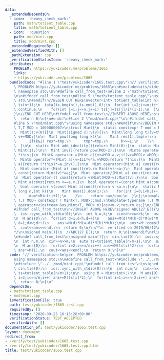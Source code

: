```yaml
---
data:
  _extendedDependsOn:
  - icon: ':heavy_check_mark:'
    path: math/totient_table.cpp
    title: math/totient_table.cpp
  - icon: ':question:'
    path: mod/mint.cpp
    title: mod/mint.cpp
  _extendedRequiredBy: []
  _extendedVerifiedWith: []
  _pathExtension: cpp
  _verificationStatusIcon: ':heavy_check_mark:'
  attributes:
    PROBLEM: https://yukicoder.me/problems/1665
    links:
    - https://yukicoder.me/problems/1665
  bundledCode: "#line 1 \"test/yukicoder/1665.test.cpp\"\n// verification-helper:\
    \ PROBLEM https://yukicoder.me/problems/1665\n\n#include<bits/stdc++.h>\nusing\
    \ namespace std;\n\n#define call_from_test\n#line 2 \"math/totient_table.cpp\"\
    \n\n#ifndef call_from_test\n#line 5 \"math/totient_table.cpp\"\nusing namespace\
    \ std;\n#endif\n//BEGIN CUT HERE\nvector<int> totient_table(int n){\n  vector<int>\
    \ ts(n+1);\n  iota(ts.begin(),ts.end(),0);\n  for(int i=2;i<=n;i++){\n    if(ts[i]!=i)\
    \ continue;\n    for(int j=i;j<=n;j+=i) ts[j]=ts[j]/i*(i-1);\n  }\n  return ts;\n\
    }\n//END CUT HERE\n#ifndef call_from_test\n//INSERT ABOVE HERE\nsigned main(){\n\
    \  return 0;\n}\n#endif\n#line 2 \"mod/mint.cpp\"\n\n#ifndef call_from_test\n\
    #line 5 \"mod/mint.cpp\"\nusing namespace std;\n#endif\n\n//BEGIN CUT HERE\ntemplate<typename\
    \ T,T MOD = 1000000007>\nstruct Mint{\n  static constexpr T mod = MOD;\n  T v;\n\
    \  Mint():v(0){}\n  Mint(signed v):v(v){}\n  Mint(long long t){v=t%MOD;if(v<0)\
    \ v+=MOD;}\n\n  Mint pow(long long k){\n    Mint res(1),tmp(v);\n    while(k){\n\
    \      if(k&1) res*=tmp;\n      tmp*=tmp;\n      k>>=1;\n    }\n    return res;\n\
    \  }\n\n  static Mint add_identity(){return Mint(0);}\n  static Mint mul_identity(){return\
    \ Mint(1);}\n\n  Mint inv(){return pow(MOD-2);}\n\n  Mint& operator+=(Mint a){v+=a.v;if(v>=MOD)v-=MOD;return\
    \ *this;}\n  Mint& operator-=(Mint a){v+=MOD-a.v;if(v>=MOD)v-=MOD;return *this;}\n\
    \  Mint& operator*=(Mint a){v=1LL*v*a.v%MOD;return *this;}\n  Mint& operator/=(Mint\
    \ a){return (*this)*=a.inv();}\n\n  Mint operator+(Mint a) const{return Mint(v)+=a;}\n\
    \  Mint operator-(Mint a) const{return Mint(v)-=a;}\n  Mint operator*(Mint a)\
    \ const{return Mint(v)*=a;}\n  Mint operator/(Mint a) const{return Mint(v)/=a;}\n\
    \n  Mint operator-() const{return v?Mint(MOD-v):Mint(v);}\n\n  bool operator==(const\
    \ Mint a)const{return v==a.v;}\n  bool operator!=(const Mint a)const{return v!=a.v;}\n\
    \  bool operator <(const Mint a)const{return v <a.v;}\n\n  static Mint comb(long\
    \ long n,int k){\n    Mint num(1),dom(1);\n    for(int i=0;i<k;i++){\n      num*=Mint(n-i);\n\
    \      dom*=Mint(i+1);\n    }\n    return num/dom;\n  }\n};\ntemplate<typename\
    \ T,T MOD> constexpr T Mint<T, MOD>::mod;\ntemplate<typename T,T MOD>\nostream&\
    \ operator<<(ostream &os,Mint<T, MOD> m){os<<m.v;return os;}\n//END CUT HERE\n\
    #ifndef call_from_test\n\n//INSERT ABOVE HERE\nsigned ABC127_E(){\n  cin.tie(0);\n\
    \  ios::sync_with_stdio(0);\n\n  int h,w,k;\n  cin>>h>>w>>k;\n  using M = Mint<int>;\n\
    \n  M ans{0};\n  for(int d=1;d<h;d++)\n    ans+=M(d)*M(h-d)*M(w)*M(w);\n\n  for(int\
    \ d=1;d<w;d++)\n    ans+=M(d)*M(w-d)*M(h)*M(h);\n\n  ans*=M::comb(h*w-2,k-2);\n\
    \  cout<<ans<<endl;\n  return 0;\n}\n/*\n  verified on 2019/06/12\n  https://atcoder.jp/contests/abc127/tasks/abc127_e\n\
    */\n\nsigned main(){\n  //ABC127_E();\n  return 0;\n}\n#endif\n#line 9 \"test/yukicoder/1665.test.cpp\"\
    \n#undef call_from_test\n\nsigned main(){\n  cin.tie(0);\n  ios::sync_with_stdio(0);\n\
    \n  int n,m;\n  cin>>n>>m;\n  auto ts=totient_table(n/m+1);\n\n  using M = Mint<int>;\n\
    \n  M ans{0};\n  for(int i=2;i<=n/m;i++) ans+=M(ts[i]*2);\n  for(int i=1;i<=n-2;i++)\
    \ ans*=M(i);\n  cout<<ans<<endl;\n  return 0;\n}\n"
  code: "// verification-helper: PROBLEM https://yukicoder.me/problems/1665\n\n#include<bits/stdc++.h>\n\
    using namespace std;\n\n#define call_from_test\n#include \"../../math/totient_table.cpp\"\
    \n#include \"../../mod/mint.cpp\"\n#undef call_from_test\n\nsigned main(){\n \
    \ cin.tie(0);\n  ios::sync_with_stdio(0);\n\n  int n,m;\n  cin>>n>>m;\n  auto\
    \ ts=totient_table(n/m+1);\n\n  using M = Mint<int>;\n\n  M ans{0};\n  for(int\
    \ i=2;i<=n/m;i++) ans+=M(ts[i]*2);\n  for(int i=1;i<=n-2;i++) ans*=M(i);\n  cout<<ans<<endl;\n\
    \  return 0;\n}\n"
  dependsOn:
  - math/totient_table.cpp
  - mod/mint.cpp
  isVerificationFile: true
  path: test/yukicoder/1665.test.cpp
  requiredBy: []
  timestamp: '2020-09-25 16:15:28+09:00'
  verificationStatus: TEST_ACCEPTED
  verifiedWith: []
documentation_of: test/yukicoder/1665.test.cpp
layout: document
redirect_from:
- /verify/test/yukicoder/1665.test.cpp
- /verify/test/yukicoder/1665.test.cpp.html
title: test/yukicoder/1665.test.cpp
---
```

